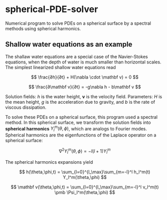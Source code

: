 # spherical-PDE-solver
Numerical program to solve PDEs on a spherical surface by a spectral methods using spherical harmonics.

## Shallow water equations as an example

The shallaw water equations are a special case of the Navier-Stokes equations, when the depth of water is much smaller than horizontal scales. The simplest linearized shallow water equations read

$$
\frac{∂h}{∂t} + H(\nabla \cdot \mathbf v) = 0
$$

$$
\frac{∂\mathbf v}{∂t} = -g\nabla h - b\mathbf v
$$

Solution fields: $h$ is the water height, $\mathbf v$ is the velocity field. Parameters: $H$ is the mean height, $g$ is the acceleration due to gravity, and $b$ is the rate of viscous dissipation.

To solve these PDEs on a spherical surface, this program used a spectral method. In this spherical surface, we transform the solution fields into **spherical harmonics** $Y_l^m(\theta,\phi)$, which are analogs to Fourier modes. Spherical harmonics are the eigenfunctions of the Laplace operator on a spherical surface:

$$
\nabla^2 Y_l^m(\theta,\phi) = -l(l+1)Y_l^m
$$

The spherical harmonics expansions yield

$$
h(\theta,\phi,t) = \sum_{l=0}^{l_\max}\sum_{m=-l}^l h_l^m(t) Y_l^m(\theta,\phi)
$$

$$
\mathbf v(\theta,\phi,t) = \sum_{l=0}^{l_\max}\sum_{m=-l}^l v_l^m(t) \pmb \Psi_l^m(\theta,\phi)
$$
